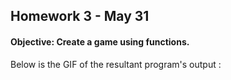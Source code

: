 ## Homework 3 - May 31

#### Objective: Create a game using functions.

Below is the GIF of the resultant program's output :
